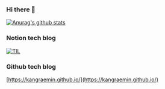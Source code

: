 ### Hi there 👋
[![Anurag's github stats](https://github-readme-stats.vercel.app/api?username=kangraemin)](https://github.com/anuraghazra/github-readme-stats)

### Notion tech blog
[![TIL](https://img.shields.io/badge/-TIL-black?style=flat-square&logo=notion&link=https://www.notion.so/Public-TIL-31ca6d0cded746b4b47b0f7cc2698f0c)](https://www.notion.so/Public-TIL-31ca6d0cded746b4b47b0f7cc2698f0c)

### Github tech blog
[https://kangraemin.github.io/](https://kangraemin.github.io/)

<!--
**kangraemin/kangraemin** is a ✨ _special_ ✨ repository because its `README.md` (this file) appears on your GitHub profile.

Here are some ideas to get you started:

- 🔭 I’m currently working on ...
- 🌱 I’m currently learning ...
- 👯 I’m looking to collaborate on ...
- 🤔 I’m looking for help with ...
- 💬 Ask me about ...
- 📫 How to reach me: ...
- 😄 Pronouns: ...
- ⚡ Fun fact: ...
-->
